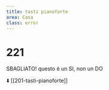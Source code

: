 ```yaml
---
title: tasti pianoforte
area: Casa
class: error
---
```

# 221

SBAGLIATO!
questo è un SI, non un DO

⬇️ [[201-tasti-pianoforte]]

